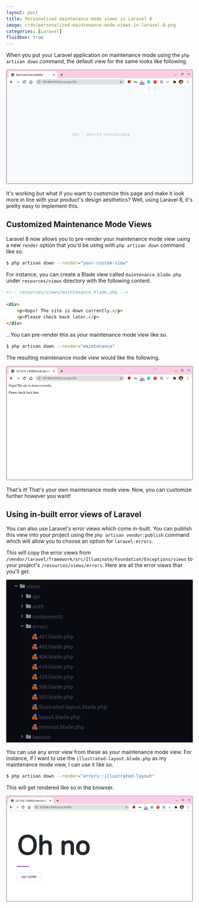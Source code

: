 ```yaml
---
layout: post
title: Personalized maintenance mode views in Laravel 8
image: /cdn/personalized-maintenance-mode-views-in-laravel-8.png
categories: [Laravel]
fluidbox: true
---
```


When you put your Laravel application on maintenance mode using the `php artisan down` command, the default view for the same looks like following.

[![](/images/default-maintenance-view-laravel.png)](/images/default-maintenance-view-laravel.png)

It's working but what if you want to customize this page and make it look more in line with your product's design aesthetics? Well, using Laravel 8, it's pretty easy to implement this.

## Customized Maintenance Mode Views

Laravel 8 now allows you to pre-render your maintenance mode view using a new `render` option that you'd be using with `php artisan down` command like so.

```bash
$ php artisan down --render="your-custom-view"
```

For instance, you can create a Blade view called `maintenance.blade.php` under `resources/views` directory with the following content.

```html
<!-- resources/views/maintenance.blade.php -->

<div>
    <p>Oops! The site is down currently.</p>
    <p>Please check back later.</p>
</div>
```

...You can pre-render this as your maintenance mode view like so.

```bash
$ php artisan down --render="maintenance"
```

The resulting maintenance mode view would like the following.

[![](/images/customized-maintenance-mode-view.png)](/images/customized-maintenance-mode-view.png)

That's it! That's your own maintenance mode view. Now, you can customize further however you want!

## Using in-built error views of Laravel

You can also use Laravel's error views which come in-built. You can publish this view into your project using the `php artisan vendor:publish` command which will allow you to choose an option for `laravel-errors`. 

This will copy the error views from `/vendor/laravel/framework/src/Illuminate/Foundation/Exceptions/views` to your project's `/resources/views/errors`. Here are all the error views that you'll get.

![](/images/laravel-existing-error-views.png)

You can use any error view from these as your maintenance mode view. For instance, if I want to use the `illustrated-layout.blade.php` as my maintenance mode view, I can use it like so.

```bash
$ php artisan down --render="errors::illustrated-layout"
```

This will get rendered like so in the browser.

[![](/images/illustrated-error-view.png)](/images/illustrated-error-view.png)